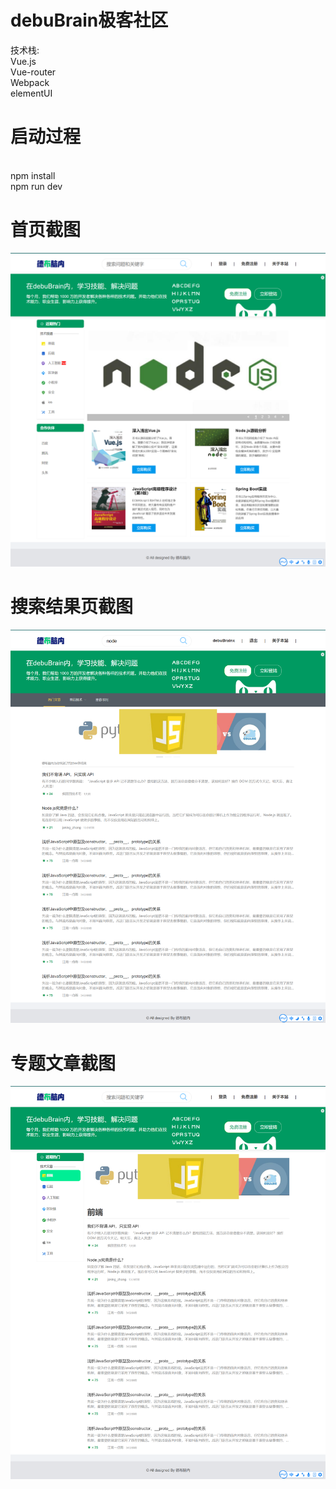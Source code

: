 # debuBrain极客社区
技术栈:<br/>Vue.js  <br/>
       Vue-router<br/>
       Webpack<br/>
       elementUI<br/>
       
 启动过程
 =====
<br/>
npm install
<br/>
npm run dev



 首页截图
  ========
  ![](https://github.com/Ferrariznx/debuBrain/blob/master/static/index.png)
  
  搜索结果页截图
  ========
 ![](https://github.com/Ferrariznx/debuBrain/blob/master/static/result.png)
   
 专题文章截图
  ========
 ![](https://github.com/Ferrariznx/debuBrain/blob/master/static/article.png)
